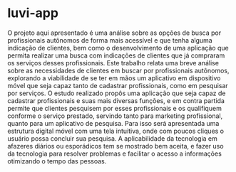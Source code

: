 # luvi-app
O projeto aqui apresentado é uma análise sobre as opções de busca por profissionais autônomos de forma mais acessível e que tenha alguma indicação de clientes, bem como o desenvolvimento de uma aplicação que permita realizar uma busca com indicações de clientes que já compraram os serviços desses profissionais. Este trabalho relata uma breve análise sobre as necessidades de clientes em buscar por profissionais autônomos, explorando a viabilidade de se ter em mãos um aplicativo em dispositivo móvel que seja capaz tanto de cadastrar profissionais, como em pesquisar por serviços. O estudo realizado propôs uma aplicação que seja capaz de cadastrar profissionais e suas mais diversas funções, e em contra partida permite que clientes pesquisem por esses profissionais e os qualifiquem conforme o serviço prestado, servindo tanto para marketing profissional, quanto para um aplicativo de pesquisa. Para isso será apresentada uma estrutura digital móvel com uma tela intuitiva, onde com poucos cliques o usuário possa concluir sua pesquisa. A aplicabilidade da tecnologia em afazeres diários ou esporádicos tem se mostrado bem aceita, e fazer uso da tecnologia para resolver problemas e facilitar o acesso a informações otimizando o tempo das pessoas.
